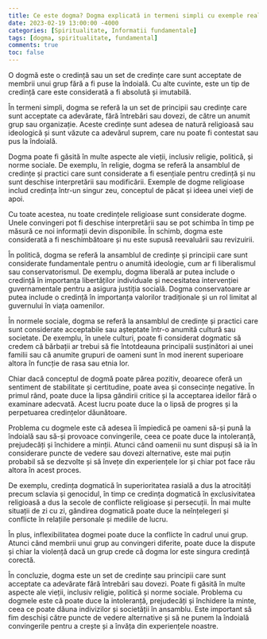 ```yaml
---
title: Ce este dogma? Dogma explicată in termeni simpli cu exemple reale.
date: 2023-02-19 13:00:00 -4000
categories: [Spiritualitate, Informatii fundamentale]
tags: [dogma, spiritualitate, fundamental]
comments: true
toc: false
---
```


O dogmă este o credință sau un set de credințe care sunt acceptate de membrii unui grup fără a fi puse la îndoială. Cu alte cuvinte, este un tip de credință care este considerată a fi absolută și imutabilă.

În termeni simpli, dogma se referă la un set de principii sau credințe care sunt acceptate ca adevărate, fără întrebări sau dovezi, de către un anumit grup sau organizație. Aceste credințe sunt adesea de natură religioasă sau ideologică și sunt văzute ca adevărul suprem, care nu poate fi contestat sau pus la îndoială.

Dogma poate fi găsită în multe aspecte ale vieții, inclusiv religie, politică, și norme sociale. De exemplu, în religie, dogma se referă la ansamblul de credințe și practici care sunt considerate a fi esențiale pentru credință și nu sunt deschise interpretării sau modificării. Exemple de dogme religioase includ credința într-un singur zeu, conceptul de păcat și ideea unei vieți de apoi.

Cu toate acestea, nu toate credințele religioase sunt considerate dogme. Unele convingeri pot fi deschise interpretării sau se pot schimba în timp pe măsură ce noi informații devin disponibile. În schimb, dogma este considerată a fi neschimbătoare și nu este supusă reevaluării sau revizuirii.

În politică, dogma se referă la ansamblul de credințe și principii care sunt considerate fundamentale pentru o anumită ideologie, cum ar fi liberalismul sau conservatorismul. De exemplu, dogma liberală ar putea include o credință în importanța libertăților individuale și necesitatea intervenției guvernamentale pentru a asigura justiția socială. Dogma conservatoare ar putea include o credință în importanța valorilor tradiționale și un rol limitat al guvernului în viața oamenilor.

În normele sociale, dogma se referă la ansamblul de credințe și practici care sunt considerate acceptabile sau așteptate într-o anumită cultură sau societate. De exemplu, în unele culturi, poate fi considerat dogmatic să credem că bărbații ar trebui să fie întotdeauna principalii susținători ai unei familii sau că anumite grupuri de oameni sunt în mod inerent superioare altora în funcție de rasa sau etnia lor.

Chiar dacă conceptul de dogmă poate părea pozitiv, deoarece oferă un sentiment de stabilitate și certitudine, poate avea și consecințe negative. În primul rând, poate duce la lipsa gândirii critice și la acceptarea ideilor fără o examinare adecvată. Acest lucru poate duce la o lipsă de progres și la perpetuarea credințelor dăunătoare.

Problema cu dogmele este că adesea îi împiedică pe oameni să-și pună la îndoială sau să-și provoace convingerile, ceea ce poate duce la intoleranță, prejudecăți și închidere a minții. Atunci când oamenii nu sunt dispuși să ia în considerare puncte de vedere sau dovezi alternative, este mai puțin probabil să se dezvolte și să învețe din experiențele lor și chiar pot face rău altora în acest proces.

De exemplu, credința dogmatică în superioritatea rasială a dus la atrocități precum sclavia și genocidul, în timp ce credința dogmatică în exclusivitatea religioasă a dus la secole de conflicte religioase și persecuții. În mai multe situații de zi cu zi, gândirea dogmatică poate duce la neînțelegeri și conflicte în relațiile personale și mediile de lucru.

În plus, inflexibilitatea dogmei poate duce la conflicte în cadrul unui grup. Atunci când membrii unui grup au convingeri diferite, poate duce la dispute și chiar la violență dacă un grup crede că dogma lor este singura credință corectă.

În concluzie, dogma este un set de credințe sau principii care sunt acceptate ca adevărate fără întrebări sau dovezi. Poate fi găsită în multe aspecte ale vieții, inclusiv religie, politică și norme sociale. Problema cu dogmele este că poate duce la intoleranță, prejudecăți și închidere la minte, ceea ce poate dăuna indivizilor și societății în ansamblu. Este important să fim deschiși către puncte de vedere alternative și să ne punem la îndoială convingerile pentru a crește și a învăța din experiențele noastre.
